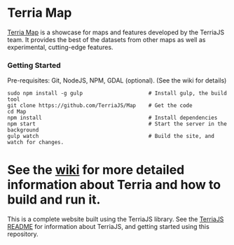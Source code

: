 Terria Map
=========

[Terria Map](http://map.terria.io) is a showcase for maps and features developed by the TerriaJS team. It provides the
best of the datasets from other maps as well as experimental, cutting-edge features.

### Getting Started ###
Pre-requisites: Git, NodeJS, NPM, GDAL (optional). (See the wiki for details)

 ```
 sudo npm install -g gulp                     # Install gulp, the build tool
 git clone https://github.com/TerriaJS/Map    # Get the code
 cd Map
 npm install                                  # Install dependencies
 npm start                                    # Start the server in the background
 gulp watch                                   # Build the site, and watch for changes.
 ```

See the [wiki](https://github.com/NICTA/nationalmap/wiki) for more detailed information about Terria and how to build and run it.
=======
This is a complete website built using the TerriaJS library. See the [TerriaJS README](https://github.com/TerriaJS/TerriaJS) for information about TerriaJS, and getting started using this repository.

